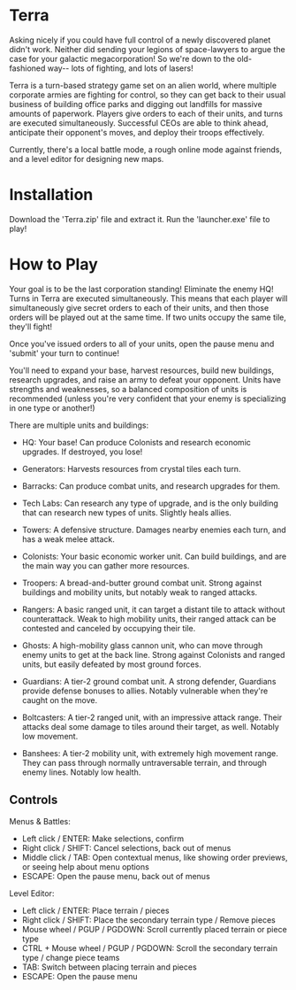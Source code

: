 # Terra
Asking nicely if you could have full control of a newly discovered planet didn't work. Neither did sending your legions of space-lawyers to argue the case for your
galactic megacorporation! So we're down to the old-fashioned way-- lots of fighting, and lots of lasers!

Terra is a turn-based strategy game set on an alien world, where multiple corporate armies are fighting for control, so they can get back to their usual business of
building office parks and digging out landfills for massive amounts of paperwork. Players give orders to each of their units, and turns are executed simultaneously.
Successful CEOs are able to think ahead, anticipate their opponent's moves, and deploy their troops effectively. 

Currently, there's a local battle mode, a rough online mode against friends, and a level editor for designing new maps.

# Installation
Download the 'Terra.zip' file and extract it. Run the 'launcher.exe' file to play!

# How to Play
Your goal is to be the last corporation standing! Eliminate the enemy HQ!
Turns in Terra are executed simultaneously. This means that each player will simultaneously give secret orders to each of their units, and then those orders will be played out
at the same time. If two units occupy the same tile, they'll fight!

Once you've issued orders to all of your units, open the pause menu and 'submit' your turn to continue!

You'll need to expand your base, harvest resources, build new buildings, research upgrades, and raise an army to defeat your opponent. Units have strengths and weaknesses,
so a balanced composition of units is recommended (unless you're very confident that your enemy is specializing in one type or another!)

There are multiple units and buildings:
* HQ: Your base! Can produce Colonists and research economic upgrades. If destroyed, you lose!
* Generators: Harvests resources from crystal tiles each turn.
* Barracks: Can produce combat units, and research upgrades for them.
* Tech Labs: Can research any type of upgrade, and is the only building that can research new types of units. Slightly heals allies.
* Towers: A defensive structure. Damages nearby enemies each turn, and has a weak melee attack. 


* Colonists: Your basic economic worker unit. Can build buildings, and are the main way you can gather more resources.
* Troopers: A bread-and-butter ground combat unit. Strong against buildings and mobility units, but notably weak to ranged attacks.
* Rangers: A basic ranged unit, it can target a distant tile to attack without counterattack. Weak to high mobility units, 
their ranged attack can be contested and canceled by occupying their tile.
* Ghosts: A high-mobility glass cannon unit, who can move through enemy units to get at the back line. 
Strong against Colonists and ranged units, but easily defeated by most ground forces.


* Guardians: A tier-2 ground combat unit. A strong defender, Guardians provide defense bonuses to allies. Notably vulnerable when they're caught on the move.
* Boltcasters: A tier-2 ranged unit, with an impressive attack range. Their attacks deal some damage to tiles around their target, as well. Notably low movement.
* Banshees: A tier-2 mobility unit, with extremely high movement range. They can pass through normally untraversable terrain, and through enemy lines. Notably low health.

## Controls
Menus & Battles:
* Left click / ENTER: Make selections, confirm
* Right click / SHIFT: Cancel selections, back out of menus
* Middle click / TAB: Open contextual menus, like showing order previews, or seeing help about menu options
* ESCAPE: Open the pause menu, back out of menus

Level Editor:
* Left click / ENTER: Place terrain / pieces
* Right click / SHIFT: Place the secondary terrain type / Remove pieces
* Mouse wheel / PGUP / PGDOWN: Scroll currently placed terrain or piece type
* CTRL + Mouse wheel / PGUP / PGDOWN: Scroll the secondary terrain type / change piece teams
* TAB: Switch between placing terrain and pieces
* ESCAPE: Open the pause menu

